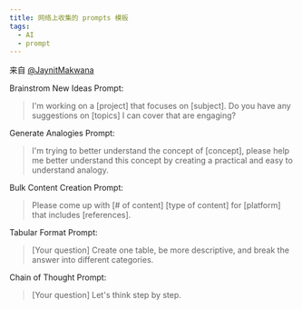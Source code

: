 ```yaml
---
title: 网络上收集的 prompts 模板
tags:
  - AI
  - prompt
---
```


来自 [@JaynitMakwana](https://x.com/JaynitMakwana/status/1797138141930836166)

Brainstrom New Ideas Prompt: 

> I'm working on a [project] that focuses on [subject]. Do you have any suggestions on [topics] I can cover that are engaging?

Generate Analogies Prompt: 

> I'm trying to better understand the concept of [concept], please help me better understand this concept by creating a practical and easy to understand analogy.

Bulk Content Creation Prompt: 

> Please come up with [# of content] [type of content] for [platform] that includes [references].

Tabular Format Prompt: 

> [Your question] Create one table, be more descriptive, and break the answer into different categories.

Chain of Thought Prompt: 

> [Your question] Let's think step by step.